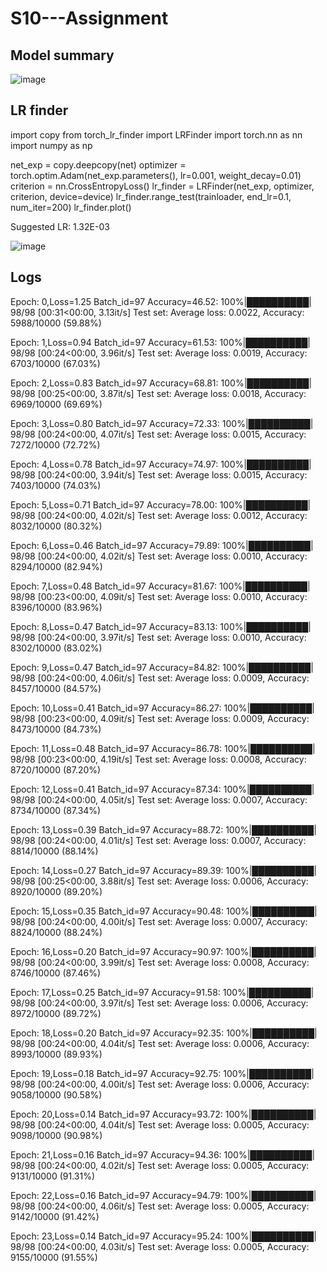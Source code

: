 # S10---Assignment

## Model summary

![image](https://github.com/harikishanm96/S10---Assignment/assets/53985105/29fa06c2-32e9-4450-bae2-21edf04e873f)

## LR finder

import copy
from torch_lr_finder import LRFinder
import torch.nn as nn
import numpy as np

net_exp = copy.deepcopy(net)
optimizer = torch.optim.Adam(net_exp.parameters(), lr=0.001, weight_decay=0.01)
criterion = nn.CrossEntropyLoss()
lr_finder = LRFinder(net_exp, optimizer, criterion, device=device)
lr_finder.range_test(trainloader, end_lr=0.1, num_iter=200)
lr_finder.plot()

Suggested LR: 1.32E-03

![image](https://github.com/harikishanm96/S10---Assignment/assets/53985105/29364eb7-a134-40bd-a255-4a59485176e6)


## Logs

Epoch: 0,Loss=1.25 Batch_id=97 Accuracy=46.52: 100%|██████████| 98/98 [00:31<00:00,  3.13it/s]
Test set: Average loss: 0.0022, Accuracy: 5988/10000 (59.88%)

Epoch: 1,Loss=0.94 Batch_id=97 Accuracy=61.53: 100%|██████████| 98/98 [00:24<00:00,  3.96it/s]
Test set: Average loss: 0.0019, Accuracy: 6703/10000 (67.03%)

Epoch: 2,Loss=0.83 Batch_id=97 Accuracy=68.81: 100%|██████████| 98/98 [00:25<00:00,  3.87it/s]
Test set: Average loss: 0.0018, Accuracy: 6969/10000 (69.69%)

Epoch: 3,Loss=0.80 Batch_id=97 Accuracy=72.33: 100%|██████████| 98/98 [00:24<00:00,  4.07it/s]
Test set: Average loss: 0.0015, Accuracy: 7272/10000 (72.72%)

Epoch: 4,Loss=0.78 Batch_id=97 Accuracy=74.97: 100%|██████████| 98/98 [00:24<00:00,  3.94it/s]
Test set: Average loss: 0.0015, Accuracy: 7403/10000 (74.03%)

Epoch: 5,Loss=0.71 Batch_id=97 Accuracy=78.00: 100%|██████████| 98/98 [00:24<00:00,  4.02it/s]
Test set: Average loss: 0.0012, Accuracy: 8032/10000 (80.32%)

Epoch: 6,Loss=0.46 Batch_id=97 Accuracy=79.89: 100%|██████████| 98/98 [00:24<00:00,  4.02it/s]
Test set: Average loss: 0.0010, Accuracy: 8294/10000 (82.94%)

Epoch: 7,Loss=0.48 Batch_id=97 Accuracy=81.67: 100%|██████████| 98/98 [00:23<00:00,  4.09it/s]
Test set: Average loss: 0.0010, Accuracy: 8396/10000 (83.96%)

Epoch: 8,Loss=0.47 Batch_id=97 Accuracy=83.13: 100%|██████████| 98/98 [00:24<00:00,  3.97it/s]
Test set: Average loss: 0.0010, Accuracy: 8302/10000 (83.02%)

Epoch: 9,Loss=0.47 Batch_id=97 Accuracy=84.82: 100%|██████████| 98/98 [00:24<00:00,  4.06it/s]
Test set: Average loss: 0.0009, Accuracy: 8457/10000 (84.57%)

Epoch: 10,Loss=0.41 Batch_id=97 Accuracy=86.27: 100%|██████████| 98/98 [00:23<00:00,  4.09it/s]
Test set: Average loss: 0.0009, Accuracy: 8473/10000 (84.73%)

Epoch: 11,Loss=0.48 Batch_id=97 Accuracy=86.78: 100%|██████████| 98/98 [00:23<00:00,  4.19it/s]
Test set: Average loss: 0.0008, Accuracy: 8720/10000 (87.20%)

Epoch: 12,Loss=0.41 Batch_id=97 Accuracy=87.34: 100%|██████████| 98/98 [00:24<00:00,  4.05it/s]
Test set: Average loss: 0.0007, Accuracy: 8734/10000 (87.34%)

Epoch: 13,Loss=0.39 Batch_id=97 Accuracy=88.72: 100%|██████████| 98/98 [00:24<00:00,  4.01it/s]
Test set: Average loss: 0.0007, Accuracy: 8814/10000 (88.14%)

Epoch: 14,Loss=0.27 Batch_id=97 Accuracy=89.39: 100%|██████████| 98/98 [00:25<00:00,  3.88it/s]
Test set: Average loss: 0.0006, Accuracy: 8920/10000 (89.20%)

Epoch: 15,Loss=0.35 Batch_id=97 Accuracy=90.48: 100%|██████████| 98/98 [00:24<00:00,  4.00it/s]
Test set: Average loss: 0.0007, Accuracy: 8824/10000 (88.24%)

Epoch: 16,Loss=0.20 Batch_id=97 Accuracy=90.97: 100%|██████████| 98/98 [00:24<00:00,  3.99it/s]
Test set: Average loss: 0.0008, Accuracy: 8746/10000 (87.46%)

Epoch: 17,Loss=0.25 Batch_id=97 Accuracy=91.58: 100%|██████████| 98/98 [00:24<00:00,  3.97it/s]
Test set: Average loss: 0.0006, Accuracy: 8972/10000 (89.72%)

Epoch: 18,Loss=0.20 Batch_id=97 Accuracy=92.35: 100%|██████████| 98/98 [00:24<00:00,  4.04it/s]
Test set: Average loss: 0.0006, Accuracy: 8993/10000 (89.93%)

Epoch: 19,Loss=0.18 Batch_id=97 Accuracy=92.75: 100%|██████████| 98/98 [00:24<00:00,  4.00it/s]
Test set: Average loss: 0.0006, Accuracy: 9058/10000 (90.58%)

Epoch: 20,Loss=0.14 Batch_id=97 Accuracy=93.72: 100%|██████████| 98/98 [00:24<00:00,  4.04it/s]
Test set: Average loss: 0.0005, Accuracy: 9098/10000 (90.98%)

Epoch: 21,Loss=0.16 Batch_id=97 Accuracy=94.36: 100%|██████████| 98/98 [00:24<00:00,  4.02it/s]
Test set: Average loss: 0.0005, Accuracy: 9131/10000 (91.31%)

Epoch: 22,Loss=0.16 Batch_id=97 Accuracy=94.79: 100%|██████████| 98/98 [00:24<00:00,  4.06it/s]
Test set: Average loss: 0.0005, Accuracy: 9142/10000 (91.42%)

Epoch: 23,Loss=0.14 Batch_id=97 Accuracy=95.24: 100%|██████████| 98/98 [00:24<00:00,  4.03it/s]
Test set: Average loss: 0.0005, Accuracy: 9155/10000 (91.55%)
